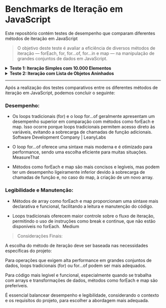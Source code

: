 # Benchmarks de Iteração em JavaScript

Este repositório contém testes de desempenho que comparam diferentes métodos de iteração em JavaScript

> O objetivo deste teste é avaliar a eficiência de diversos métodos de iteração — forEach, for, for...of, for...in e map — na manipulação de grandes conjuntos de dados em JavaScript. 

<details>
  <summary><strong>Teste 1: Iteração Simples com 10.000 Elementos</strong></summary>

> Objetivo: processar uma lista de 10.000 números e criar objetos correspondentes.​

> Como executar:
```shell
node main.js
```

> Métodos Avaliados

| Método    | Descrição                                                                 |
|-----------|---------------------------------------------------------------------------|
| `forEach` | Itera sobre cada elemento da lista utilizando o método `forEach`.         |
| `for`     | Utiliza um loop `for` tradicional para percorrer a lista.                 |
| `for...of`| Itera sobre os elementos da lista utilizando a estrutura `for...of`.      |
| `for...in`| Percorre os índices da lista utilizando `for...in`.                       |
| `map`     | Utiliza o método `map` para transformar cada elemento da lista em um novo objeto. |

Resultados Obtidos

Os testes foram executados três vezes, e os tempos médios registrados para cada método foram:​

| Método      | Tempo de Execução                  |
|-------------|------------------------------------|
| `forEach`   | Entre 5,793ms e 6,971ms            |
| `for`       | Entre 3,353ms e 3,988ms            |
| `for...of`  | Entre 2,791ms e 3,690ms            |
| `for...in`  | Entre 1,994ms e 3,130ms            |
| `map`       | Entre 3,488ms e 6,376ms            |

Observa-se que o loop for...in apresentou o melhor desempenho na maioria dos testes, seguido pelo for...of. É importante notar que os tempos podem variar dependendo do ambiente de execução e que diferenças sutis podem não ser significativas em aplicações reais.
</details>


<details>
  <summary><strong>Teste 2: Iteração com Lista de Objetos Aninhados</strong></summary>

> Objetivo: Medir o desempenho de diferentes métodos de iteração em um cenário com dados aninhados. Cada elemento da lista principal (concessionárias) contém uma lista interna de 400 carros. Neste teste, há apenas **1** elemento na lista principal, o que nos permite isolar o custo da iteração interna sobre os carros.  
>
> ❗ O foco aqui é **apenas desempenho** — não legibilidade ou boas práticas de código.

> Como executar:
```shell
node index.js
```

> Métodos Avaliados

| Método     | Descrição                                                                 |
|------------|---------------------------------------------------------------------------|
| `forEach`  | Itera sobre as concessionárias e, internamente, sobre os carros com `forEach`. |
| `for`      | Usa dois loops `for` tradicionais (externo e interno).                    |
| `for...of` | Itera sobre a lista de concessionárias e seus carros com `for...of`.      |
| `for...in` | Itera sobre os índices com `for...in` na lista de concessionárias e na de carros. |
| `map`      | Utiliza `map` para transformar a lista e sua sublista de carros.          |


> Resultados Obtidos

Cada método foi executado quatro vezes. Os tempos registrados foram:

| Método     | Tempo de Execução (ms)         |
|------------|--------------------------------|
| `forEach`  | Entre 0,301ms e 0,514ms       |
| `for`      | Entre 0,438ms e 0,833ms       |
| `for...of` | Entre 0,109ms e 0,146ms       |
| `for...in` | Entre 0,393ms e 0,482ms       |
| `map`      | Entre 0,192ms e 0,326ms       |


> 📝 Observações:

O for...of apresentou o melhor desempenho nesse teste específico.

O baixo número de elementos na lista externa ajuda a focar apenas no custo da iteração interna.

Diferenças pequenas como essas são comuns em microbenchmarks e podem variar conforme o ambiente.
</details>


---


Após a realização dos testes comparativos entre os diferentes métodos de iteração em JavaScript, podemos concluir o seguinte:​

### Desempenho:

- Os loops tradicionais (for) e o loop for...of geralmente apresentam um desempenho superior em comparação com métodos como forEach e map. Isso ocorre porque loops tradicionais permitem acesso direto às variáveis, evitando a sobrecarga de chamadas de função adicionais. ​
    Software Development Company | LeanyLabs

- O loop for...of oferece uma sintaxe mais moderna e é otimizado para performance, sendo uma escolha eficiente para muitas situações. ​
    MeasureThat

- Métodos como forEach e map são mais concisos e legíveis, mas podem ter um desempenho ligeiramente inferior devido à sobrecarga de chamadas de função e, no caso do map, à criação de um novo array. ​

### Legibilidade e Manutenção:

- Métodos de array como forEach e map proporcionam uma sintaxe mais declarativa e funcional, facilitando a leitura e manutenção do código.​

- Loops tradicionais oferecem maior controle sobre o fluxo de iteração, permitindo o uso de instruções como break e continue, que não estão disponíveis no forEach. ​
    Medium

> Considerações Finais:

A escolha do método de iteração deve ser baseada nas necessidades específicas do projeto:

Para operações que exigem alta performance em grandes conjuntos de dados, loops tradicionais (for) ou for...of podem ser mais adequados.​

Para código mais legível e funcional, especialmente quando se trabalha com arrays e transformações de dados, métodos como forEach e map são preferíveis.​

É essencial balancear desempenho e legibilidade, considerando o contexto e os requisitos do projeto, para escolher a abordagem mais adequada.
